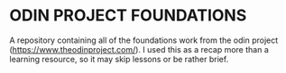 # ODIN PROJECT FOUNDATIONS
A repository containing all of the foundations work from the odin project (<https://www.theodinproject.com/>).
I used this as a recap more than a learning resource, so it may skip lessons or be rather brief.

